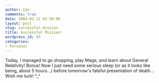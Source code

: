 ```yaml
---
author: Ian
comments: true
date: 2004-02-12 02:36:00
layout: post
slug: successful-mission
title: Successful Mission!
wordpress_id: 93
categories:
- Personal
---
```


Today, I managed to go shopping, play Mage, *and* learn about General Relativity!  Bonus!  Now I just need some serious sleep (or as it looks like being, about 5 hours...) before tomorrow's fateful presentation of death...  Wish me luck! ^_^
